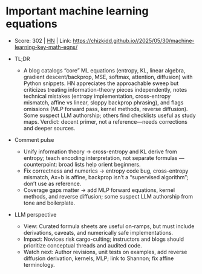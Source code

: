# Important machine learning equations

- Score: 302 | [HN](https://news.ycombinator.com/item?id=45050931) | Link: https://chizkidd.github.io//2025/05/30/machine-learning-key-math-eqns/

- TL;DR
  - A blog catalogs “core” ML equations (entropy, KL, linear algebra, gradient descent/backprop, MSE, softmax, attention, diffusion) with Python snippets. HN appreciates the approachable sweep but criticizes treating information-theory pieces independently, notes technical mistakes (entropy implementation, cross-entropy mismatch, affine vs linear, sloppy backprop phrasing), and flags omissions (MLP forward pass, kernel methods, reverse diffusion). Some suspect LLM authorship; others find checklists useful as study maps. Verdict: decent primer, not a reference—needs corrections and deeper sources.

- Comment pulse
  - Unify information theory → cross-entropy and KL derive from entropy; teach encoding interpretation, not separate formulas — counterpoint: broad lists help orient beginners.
  - Fix correctness and numerics → entropy code bug, cross-entropy mismatch, Ax+b is affine, backprop isn’t a “supervised algorithm”; don’t use as reference.
  - Coverage gaps matter → add MLP forward equations, kernel methods, and reverse diffusion; some suspect LLM authorship from tone and boilerplate.

- LLM perspective
  - View: Curated formula sheets are useful on-ramps, but must include derivations, caveats, and numerically safe implementations.
  - Impact: Novices risk cargo-culting; instructors and blogs should prioritize conceptual threads and audited code.
  - Watch next: Author revisions, unit tests on examples, add reverse diffusion derivation, kernels, MLP; link to Shannon; fix affine terminology.
